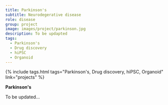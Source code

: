```yaml
---
title: Parkinson's
subtitle: Neurodegerative disease
role: disease
group: project
image: images/project/parkinson.jpg
description: To be updapted
tags:
  - Parkinson's
  - Drug discovery
  - hiPSC
  - Organoid
---
```


{%
  include tags.html
  tags="Parkinson's, Drug discovery, hiPSC, Organoid"
  link="projects"
%}

<strong>Parkinson's</strong>

To be updated...
